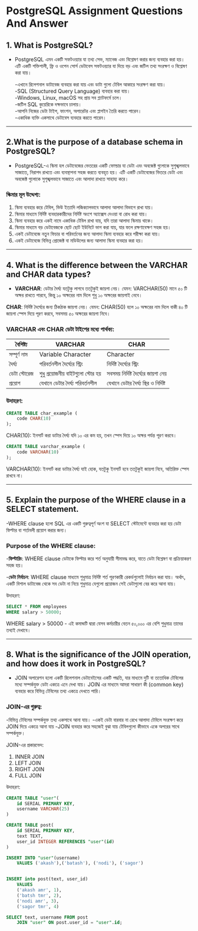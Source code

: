 # PostgreSQL Assignment Questions And Answer


## 1. What is PostgreSQL?
- PostgreSQL এমন একটি সফটওয়্যার যা তথ্য সেভ, ম্যানেজ এবং বিশ্লেষণ করার জন্য ব্যবহার করা হয়।
  এটি একটি শক্তিশালী, ফ্রি ও ওপেন সোর্স ডেটাবেস সফটওয়্যার যা দিয়ে বড় এবং জটিল তথ্য সংরক্ষণ ও বিশ্লেষণ করা যায়।

  -এখানে রিলেশনাল ডাটাবেজ ব্যবহার করা যায় এবং ডাটা গুলো টেবিল আকারে সংরক্ষণ করা যায়।<br>
  -SQL (Structured Query Language) ব্যবহার করা যায়।<br>
  -Windows, Linux, macOS সহ প্রায় সব প্ল্যাটফর্মে চলে।<br>
  -জটিল SQL কুয়েরিকে দক্ষভাবে চালায়।<br>
  -আপনি নিজের ডেটা টাইপ, ফাংশন, অপারেটর এবং প্লাগইন তৈরি করতে পারেন।<br>
  -একাধিক ব্যক্তি একসাথে ডেটাবেস ব্যবহার করতে পারেন।<br>

---

## 2.What is the purpose of a database schema in PostgreSQL?
- PostgreSQL-এ স্কিমা হল ডেটাবেজের ভেতরের একটি ফোল্ডার যা ডেটা এবং অবজেক্ট গুলোকে সুশৃঙ্খলভাবে সাজাতে, নিরাপদ রাখতে এবং ব্যবস্থাপনা সহজ করতে ব্যবহৃত হয়।
এটি একটি ডেটাবেজের ভিতরে ডেটা এবং অবজেক্ট গুলোকে সুশৃঙ্খলভাবে সাজাতে এবং আলাদা রাখতে সাহায্য করে।


 ### স্কিমার মূল উদ্দেশ্য:
 1. স্কিমা ব্যবহার করে টেবিল, ভিউ ইত্যাদি লজিক্যালভাবে আলাদা আলাদা বিভাগে রাখা যায়।
 2. স্কিমার মাধ্যমে নির্দিষ্ট ব্যবহারকারীদের নির্দিষ্ট অংশে অ্যাক্সেস দেওয়া বা রোধ করা যায়।
 3. স্কিমা ব্যবহার করে একই নামে একাধিক টেবিল রাখা যায়, যদি তারা আলাদা স্কিমায় থাকে।
 4. স্কিমার মাধ্যমে বড় ডেটাবেজকে ছোট ছোট ইউনিটে ভাগ করা যায়, যার ফলে রক্ষণাবেক্ষণ সহজ হয়।
 5. একই ডেটাবেজে নতুন ফিচার বা পরিবর্তনের জন্য আলাদা স্কিমা ব্যবহার করে পরীক্ষা করা যায়।
 6. একই ডেটাবেজে বিভিন্ন প্রোজেক্ট বা মডিউলের জন্য আলাদা স্কিমা ব্যবহার করা হয়।

---

## 4. What is the difference between the VARCHAR and CHAR data types?
- **VARCHAR**: ডেটার দৈর্ঘ্য যতটুকু লাগবে ততটুকুই জায়গা নেয়। যেমন: VARCHAR(50) মানে ৫০ টি অক্ষর রাখতে পারবে, কিন্তু ১০ অক্ষরের নাম দিলে শুধু ১০ অক্ষরের জায়গাই নেবে।

**CHAR**: নির্দিষ্ট দৈর্ঘ্যের জন্য ঠিকঠাক জায়গা নেয়। যেমন: CHAR(50) হলে ১০ অক্ষরের নাম দিলে বাকী ৪০ টি জায়গা স্পেস দিয়ে পূরণ করবে, সবসময় ৫০ অক্ষরের জায়গা নিবে।


### VARCHAR এবং CHAR ডেটা টাইপের মধ্যে পার্থক্য:

| বৈশিষ্ট্য         | VARCHAR                          | CHAR                           |
|------------------|----------------------------------|--------------------------------|
| সম্পূর্ণ নাম      | Variable Character               | Character                      |
| দৈর্ঘ্য           | পরিবর্তনশীল দৈর্ঘ্যের স্ট্রিং     | নির্দিষ্ট দৈর্ঘ্যের স্ট্রিং     |
| ডেটা স্টোরেজ      | শুধু প্রয়োজনীয় বাইটগুলো স্টোর হয় | সবসময় নির্দিষ্ট দৈর্ঘ্যের জায়গা নেয় |
| প্রয়োগ           | যেখানে ডেটার দৈর্ঘ্য পরিবর্তনশীল | যেখানে ডেটার দৈর্ঘ্য স্থির ও নির্দিষ্ট |



### উদাহরণ:

```sql
CREATE TABLE char_example (
    code CHAR(10)
);

```
CHAR(10): ইনসার্ট করা ডাটার দৈর্ঘ্য যদি ১০ এর কম হয়, তখন স্পেস দিয়ে ১০ অক্ষর পর্যন্ত পূরণ করবে।

```sql
CREATE TABLE varchar_example (
    code VARCHAR(10)
);
```

VARCHAR(10): ইনসার্ট করা ডাটার দৈর্ঘ্য যাই হোক, যতটুকু ইনসার্ট হবে ততটুকুই জায়গা নিবে, অতিরিক্ত স্পেস রাখবে না।


---

## 5. Explain the purpose of the WHERE clause in a SELECT statement.
-WHERE clause হলো SQL এর একটি গুরুত্বপূর্ণ অংশ যা SELECT স্টেটমেন্টে ব্যবহার করা হয় ডেটা ফিল্টার বা শর্তাবলী প্রয়োগ করার জন্য।

### Purpose of the WHERE clause:
-**ফিল্টারিং**: WHERE clause ডেটাকে ফিল্টার করে শর্ত অনুযায়ী সীমাবদ্ধ করে, যাতে ডেটা বিশ্লেষণ বা প্রক্রিয়াকরণ সহজ হয়।

-**ডেটা নির্বাচন**: WHERE clause মাধ্যমে শুধুমাত্র নির্দিষ্ট শর্ত পূরণকারী রেকর্ডগুলোই নির্বাচন করা যায়। অর্থাৎ, একটি বিশাল ডাটাবেজ থেকে সব ডেটা না নিয়ে শুধুমাত্র যেগুলো প্রয়োজন সেই ডেটাগুলো বের করে আনা যায়।



উদাহরণ:
```sql
SELECT * FROM employees
WHERE salary > 50000;
```


WHERE salary > 50000 - এই কমান্ডটি দ্বারা যেসব কর্মচারীর বেতন ৫০,০০০ এর বেশি শুধুমাত্র তাদের তথ্যই দেখাবে।

---

## 8. What is the significance of the JOIN operation, and how does it work in PostgreSQL?
- JOIN অপারেশন হলো একটি রিলেশনাল ডেটাবেইসের একটি পদ্ধতি, যার মাধ্যমে দুটি বা ততোধিক টেবিলের মধ্যে সম্পর্কযুক্ত ডেটা একত্রে এনে দেখা যায়।
JOIN এর মাধ্যমে আমরা সাধারণ কী (common key) ব্যবহার করে বিভিন্ন টেবিলের তথ্য একত্রে দেখতে পারি।

### JOIN-এর গুরুত্ব:
 -বিভিন্ন টেবিলের সম্পর্কযুক্ত তথ্য একসাথে আনা যায়।
 -একই ডেটা বারবার না রেখে আলাদা টেবিলে সংরক্ষণ করে JOIN দিয়ে একত্রে আনা যায়
 -JOIN ব্যবহার করে সহজেই বুঝা যায় টেবিলগুলো কীভাবে একে অপরের সাথে সম্পর্কযুক্ত।


JOIN-এর প্রকারভেদ:
 1. INNER JOIN	
 2. LEFT JOIN	
 3. RIGHT JOIN	
 4. FULL JOIN


উদাহরণ:
```sql
CREATE TABLE "user"(
    id SERIAL PRIMARY KEY,
    username VARCHAR(25)
)

CREATE TABLE post(
    id SERIAL PRIMARY KEY,
    text TEXT,
    user_id INTEGER REFERENCES "user"(id) 
)

INSERT INTO "user"(username)
    VALUES ('akash'),('batash'), ('nodi'), ('sagor')


INSERT into post(text, user_id)
    VALUES
    ('akash amr', 1),
    ('batsh tmr', 2),
    ('nodi amr', 3),
    ('sagor tmr', 4)

SELECT text, username FROM post
    JOIN "user" ON post.user_id = "user".id;
```



